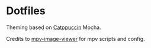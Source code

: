 # Dotfiles

Theming based on [Catppuccin](https://github.com/catppuccin/catppuccin) Mocha.

Credits to [mpv-image-viewer](https://github.com/occivink/mpv-image-viewer) for mpv scripts and config.
